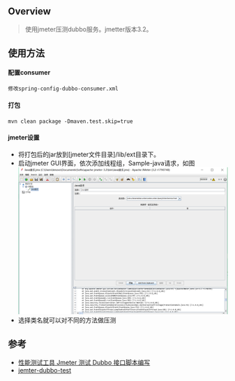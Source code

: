 ## Overview
> 使用jmeter压测dubbo服务。jmetter版本3.2。

## 使用方法

#### 配置consumer
````apple js
修改spring-config-dubbo-consumer.xml
````

#### 打包
````
mvn clean package -Dmaven.test.skip=true
````

#### jmeter设置
* 将打包后的jar放到[jmeter文件目录]/lib/ext目录下。
* 启动jmeter GUI界面，依次添加线程组，Sample-java请求，如图
![](https://github.com/moxingwang/dubbo-jmeter-test/blob/87a4a0f10a344c6dd1b9067c361151243b436994/source/%E5%BE%AE%E4%BF%A1%E6%88%AA%E5%9B%BE_20180608101320.png?raw=true)
* 选择类名就可以对不同的方法做压测

## 参考
* [性能测试工具 Jmeter 测试 Dubbo 接口脚本编写](https://testerhome.com/topics/9980)
* [jemter-dubbo-test](https://github.com/kevinleedev/jmeter-dubbo-test-demo)